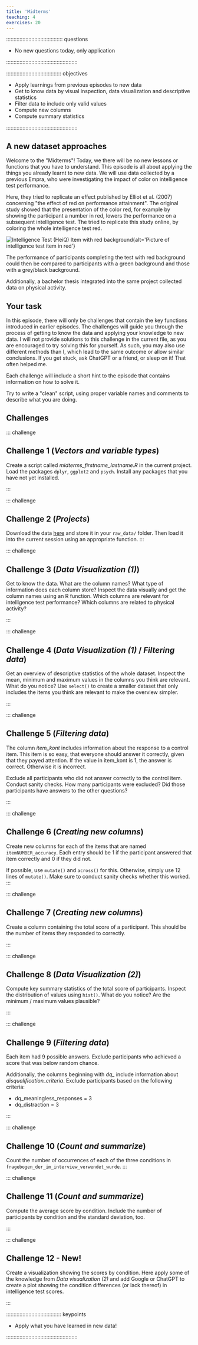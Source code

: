 ```yaml
---
title: 'Midterms'
teaching: 4
exercises: 20
---
```


:::::::::::::::::::::::::::::::::::::: questions 

- No new questions today, only application

::::::::::::::::::::::::::::::::::::::::::::::::

::::::::::::::::::::::::::::::::::::: objectives

- Apply learnings from previous episodes to new data
- Get to know data by visual inspection, data visualization and descriptive statistics
- Filter data to include only valid values
- Compute new columns
- Compute summary statistics

::::::::::::::::::::::::::::::::::::::::::::::::

## A new dataset approaches
Welcome to the "Midterms"! Today, we there will be no new lessons or functions that you have to understand. This episode is all about applying the things you already learnt to new data. We will use data collected by a previous Empra, who were investigating the impact of color on intelligence test performance. 

Here, they tried to replicate an effect published by Elliot et al. (2007) concerning "the effect of red on performance attainment". The original study showed that the presentation of the color red, for example by showing the participant a number in red, lowers the performance on a subsequent intelligence test. The tried to replicate this study online, by coloring the whole intelligence test red.

![Intelligence Test (HeiQ) Item with red background](fig/red_heiq.png){alt='Picture of intelligence test item in red'}

The performance of participants completing the test with red background could then be compared to participants with a green background and those with a grey/black background. 

Additionally, a bachelor thesis integrated into the same project collected data on physical activity.

## Your task

In this episode, there will only be challenges that contain the key functions introduced in earlier episodes. 
The challenges will guide you through the process of getting to know the data and applying your knowledge to new data. 
I will not provide solutions to this challenge in the current file, as you are encouraged to try solving this for yourself. As such, you may also use different methods than I, which lead to the same outcome or allow similar conclusions. If you get stuck, ask ChatGPT or a friend, or sleep on it! That often helped me.

Each challenge will include a short hint to the episode that contains information on how to solve it.

Try to write a "clean" script, using proper variable names and comments to describe what you are doing. 

## Challenges

::: challenge
## Challenge 1 (*Vectors and variable types*)

Create a script called *midterms_firstname_lastname.R* in the current project. Load the packages `dplyr`, `ggplot2` and `psych`. Install any packages that you have not yet installed.

:::

::: challenge
## Challenge 2 (*Projects*)

Download the data [here](data/empra_color_intelligence_clean.csv) and store it in your `raw_data/` folder. Then load it into the current session using an appropriate function.
:::

::: challenge
## Challenge 3 (*Data Visualization (1)*)

Get to know the data. What are the column names? What type of information does each column store? Inspect the data visually and get the column names using an R function. Which columns are relevant for intelligence test performance? Which columns are related to physical activity?

:::


::: challenge
## Challenge 4 (*Data Visualization (1)* / *Filtering data*)

Get an overview of descriptive statistics of the whole dataset. Inspect the mean, minimum and maximum values in the columns you think are relevant. What do you notice? Use `select()` to create a smaller dataset that only includes the items you think are relevant to make the overview simpler.

:::


::: challenge
## Challenge 5 (*Filtering data*)

The column *item_kont* includes information about the response to a control item. This item is so easy, that everyone should answer it correctly, given that they payed attention. If the value in item_kont is 1, the answer is correct. Otherwise it is incorrect. 

Exclude all participants who did not answer correctly to the control item. Conduct sanity checks. How many participants were excluded? Did those participants have answers to the other questions?

:::

::: challenge
## Challenge 6 (*Creating new columns*)

Create new columns for each of the items that are named `itemNUMBER_accuracy`. Each entry should be 1 if the participant answered that item correctly and 0 if they did not. 

If possible, use `mutate()` and `across()` for this. Otherwise, simply use 12 lines of `mutate()`. Make sure to conduct sanity checks whether this worked.
:::

::: challenge
## Challenge 7 (*Creating new columns*)

Create a column containing the total score of a participant. This should be the number of items they responded to correctly.

:::


::: challenge
## Challenge 8 (*Data Visualization (2)*)

Compute key summary statistics of the total score of participants. Inspect the distribution of values using `hist()`. What do you notice? Are the minimum / maximum values plausible?

:::

::: challenge
## Challenge 9 (*Filtering data*)

Each item had 9 possible answers. Exclude participants who achieved a score that was below random chance.

Additionally, the columns beginning with *dq_* include information about *disqualification_criteria*. Exclude participants based on the following criteria:

- dq_meaningless_responses = 3
- dq_distraction = 3

:::


::: challenge
## Challenge 10 (*Count and summarize*)

Count the number of occurrences of each of the three conditions in `fragebogen_der_im_interview_verwendet_wurde`.
:::


::: challenge
## Challenge 11 (*Count and summarize*)

Compute the average score by condition. Include the number of participants by condition and the standard deviation, too.

:::


::: challenge
## Challenge 12 - New!

Create a visualization showing the scores by condition. Here apply some of the knowledge from *Data visualization (2)* and add Google or ChatGPT to create a plot showing the condition differences (or lack thereof) in intelligence test scores.

:::

::::::::::::::::::::::::::::::::::::: keypoints 

- Apply what you have learned in new data!

::::::::::::::::::::::::::::::::::::::::::::::::

